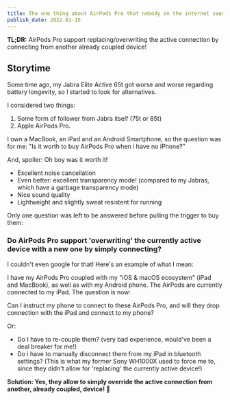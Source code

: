 ```yaml
---
title: The one thing about AirPods Pro that nobody on the internet seem to know! 🤔
publish_date: 2022-01-15
---
```


**TL;DR:** AirPods Pro support replacing/overwriting the active connection by connecting from another already coupled device!

## Storytime

Some time ago, my Jabra Elite Active 65t got worse and worse regarding battery longevity, so I started to look for alternatives. 

I considered two things: 
1.   Some form of follower from Jabra itself (75t or 85t) 
2.  Apple AirPods Pro. 

I own a MacBook, an iPad and an Android Smartphone, so the question was for me: 
"Is it worth to buy AirPods Pro when i have no iPhone?"

And, spoiler: Oh boy was it worth it! 
-  Excellent noise cancellation 
-  Even better: excellent transparency mode! 
    (compared to my Jabras, which have a garbage transparency mode)
-  Nice sound quality
-  Lightweight and slightly sweat resistent for running

Only one question was left to be answered before pulling the trigger to buy them:  

### Do AirPods Pro support 'overwriting' the currently active device with a new one by simply connecting? 

I couldn't even google for that! Here's an example of what I mean: 

I have my AirPods Pro coupled with my "iOS & macOS ecosystem" (iPad and MacBook), as well as with my Android phone. 
The AirPods are currently connected to my iPad. 
The question is now: 

Can I instruct my phone to connect to these AirPods Pro, and will they drop connection with the iPad and connect to my phone? 

Or: 

- Do I have to re-couple them? (very bad experience, would've been a deal breaker for me!) 
- Do i have to manually disconnect them from my iPad in bluetooth settings? 
   (This is what my former Sony WH1000X used to force me to, since they didn't allow for 'replacing' the currently active device!) 

**Solution: Yes, they allow to simply override the active connection from another, already coupled, device! 🥳**